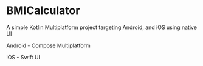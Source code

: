 # BMICalculator

A simple Kotlin Multiplatform project targeting Android, and iOS using native UI

Android - Compose Multiplatform


iOS - Swift UI


